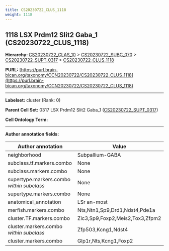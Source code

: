 ```yaml
---
title: CS20230722_CLUS_1118
weight: 1118
---
```

## 1118 LSX Prdm12 Slit2 Gaba_1 (CS20230722_CLUS_1118)
<b>Hierarchy: </b>
[CS20230722_CLAS_10](../CS20230722_CLAS_10) >
[CS20230722_SUBC_070](../CS20230722_SUBC_070) >
[CS20230722_SUPT_0317](../CS20230722_SUPT_0317) >
[CS20230722_CLUS_1118](../CS20230722_CLUS_1118)

**PURL:** [https://purl.brain-bican.org/taxonomy/CCN20230722/CS20230722_CLUS_1118](https://purl.brain-bican.org/taxonomy/CCN20230722/CS20230722_CLUS_1118)

---


**Labelset:** cluster (Rank: 0)

**Parent Cell Set:** 0317 LSX Prdm12 Slit2 Gaba_1 ([CS20230722_SUPT_0317](../CS20230722_SUPT_0317))



**Cell Ontology Term:** 

[MARKER GENES.]: #


---

[TRANSFERRED ANNOTATIONS.]: #


[AUTHOR ANNOTATION FIELDS.]: #


**Author annotation fields:**

| Author annotation | Value |
|-------------------|-------|
|neighborhood|Subpallium-GABA|
|subclass.tf.markers.combo|None|
|subclass.markers.combo|None|
|supertype.markers.combo _within subclass_|None|
|supertype.markers.combo|None|
|anatomical_annotation|LSr an-most|
|merfish.markers.combo|Nts,Ntn1,Sp9,Drd1,Ndst4,Pde1a|
|cluster.TF.markers.combo|Zic3,Sp9,Foxp2,Meis2,Tox3,Zfpm2|
|cluster.markers.combo _within subclass_|Zfp503,Kcng1,Ndst4|
|cluster.markers.combo|Glp1r,Nts,Kcng1,Foxp2|
